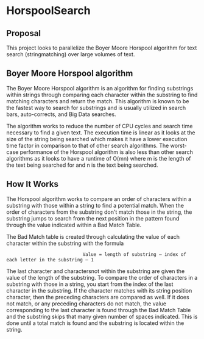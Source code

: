 # HorspoolSearch

## Proposal
This project looks to parallelize the Boyer Moore Horspool algorithm for text search (stringmatching) over large volumes of text.

## Boyer Moore Horspool algorithm
The Boyer Moore Horspool algorithm is an algorithm for finding substrings within strings through comparing each character within the substring to find matching characters and return the match. This algorithm is known to be the fastest way to search for substrings and is usually utilized in search bars, auto-corrects, and Big Data searches. 

The algorithm works to reduce the number of CPU cycles and search time necessary to find a given text. The execution time is linear as it looks at the size of the string being searched which makes it have a lower execution time factor in comparison to that of other search algorithms. The worst-case performance of the Horspool algorithm is also less than other search algorithms as it looks to have a runtime of O(mn) where m is the length of the text being searched for and n is the text being searched. 

## How It Works
The Horspool algorithm works to compare an order of characters within a substring with those within a string to find a potential match. When the order of characters from the substring don't match those in the string, the substring jumps to search from the next position in the pattern found through the value indicated within a Bad Match Table. 

The Bad Match table is created through calculating the value of each character within the substring with the formula 


                                Value = length of substring – index of each letter in the substring – 1 


The last character and charactersnot within the substring are given the value of the length of the substring. To compare the order of characters in a substring with those in a string, you start from the index of the last character in the substring. If the character matches with its string position character, then the preceding characters are compared as well. If it does not match, or any preceding characters do not match, the value corresponding to the last character is found through the Bad Match Table and the substring skips that many given number of spaces indicated. This is done until a total match is found and the substring is located within the string.
